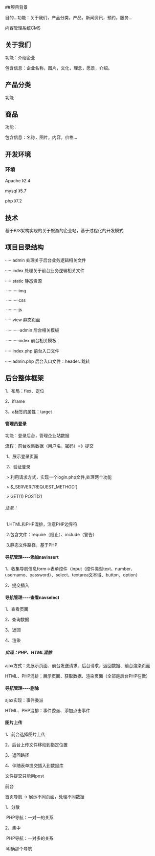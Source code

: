 ##项目背景

目的...功能：关于我们，产品分类，产品，新闻资讯，预约，服务...

内容管理系统CMS

## 关于我们

功能：介绍企业

包含信息：企业名称，图片，文化，理念，愿景，介绍。

## 产品分类

功能

## 商品

功能：

包含信息：名称，图片，内容，价格...

## 开发环境

### 环境

Apache 》2.4

mysql 》5.7

php 》7.2

## 技术

基于B/S架构实现的关于旅游的企业站，基于过程化的开发模式

## 项目目录结构

······admin  处理关于后台业务逻辑相关文件

······index	处理关于前台业务逻辑相关文件

······static	静态资源

​		··········img

​		··········css

​		··········js

······view	静态页面

​		···········admin	后台相关模板

​		··········index	前台相关模板

······index.php	前台入口文件

······admin.php	后台入口文件：header..跳转

## 后台整体框架

1、布局：flex、定位

2、iframe

3、a标签的属性：target



#### 管理员登录

功能：登录后台，管理企业站数据

流程：前台收集数据（用户名，密码）=》提交

​		1、展示登录页面

​		2、验证登录

​				>	利用请求方式，实现一个login.php文件,处理两个功能

​				>	$_SERVER['REQUEST_METHOD']

​				>	GET(1)	POST(2)

###### 注意：

​	1.HTML和PHP混排，注意PHP边界符

​	2.包含文件：require（阻止）、include（警告）

​	3.静态文件路径，基于PHP

#### 导航管理----添加navinsert

1、收集导航信息form->表单控件（input（控件类型text、number、username、password）、select、textarea文本域、button、option）

2、提交插入

#### 导航管理----查看navselect

1、查看页面

2、查询数据

3、返回

4、渲染

##### 实现：PHP、HTML混排

ajax方式：先展示页面、前台发送请求、后台请求，返回数据、前台渲染页面

HTML、PHP混排：展示页面、获取数据、渲染页面（全部是后台PHP在做）





#### 导航管理----删除

ajax实现：事件委派

HTML、PHP混排：事件委派、添加点击事件



#### 图片上传

1、前台选择图片上传

2、后台上传文件移动到指定位置

3、返回路径

4、伴随表单提交插入到数据库

文件提交只能用post



前台

首页导航 -> 展示不同页面，处理不同数据

1、分散

​	PHP导航：一对一的关系

2、集中

​	PHP导航：一对多的关系

​	明确那个导航



##### 

​	